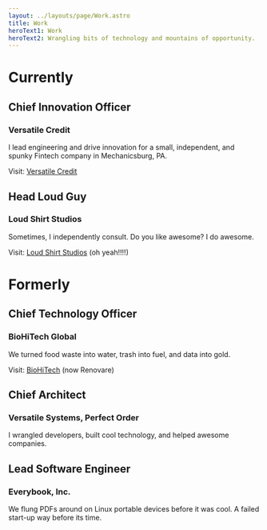 ```yaml
---
layout: ../layouts/page/Work.astro
title: Work
heroText1: Work
heroText2: Wrangling bits of technology and mountains of opportunity.
---
```


# Currently

## Chief Innovation Officer
### Versatile Credit
I lead engineering and drive innovation for a small, independent, and spunky Fintech company in Mechanicsburg, PA.

Visit: [Versatile Credit](https://versatilecredit.com)


## Head Loud Guy
### Loud Shirt Studios
Sometimes, I independently consult. Do you like awesome? I do awesome.

Visit: [Loud Shirt Studios](https://loudshirtstudios.com) (oh yeah!!!!)


# Formerly

## Chief Technology Officer
### BioHiTech Global
We turned food waste into water, trash into fuel, and data into gold.

Visit: [BioHiTech](https://renovareenv.com/) (now Renovare)


## Chief Architect
### Versatile Systems, Perfect Order
I wrangled developers, built cool technology, and helped awesome companies.


## Lead Software Engineer
### Everybook, Inc.
We flung PDFs around on Linux portable devices before it was cool. A failed start-up way before its time.
